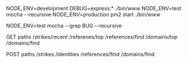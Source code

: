 NODE_ENV=development DEBUG=express:* ./bin/www
NODE_ENV=test mocha --recursive
NODE_ENV=production pm2 start ./bin/www

NODE_ENV=test mocha --grep BUG --recursive

GET paths
/strikes/recent
/referenes/top
/references/find
/domains/top
/domains/find

POST paths
/strikes
/identities
/references/find
/domains/find